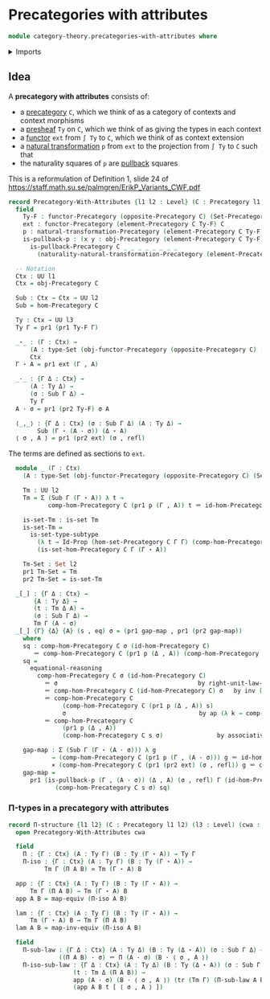# Precategories with attributes

```agda
module category-theory.precategories-with-attributes where
```

<details><summary>Imports</summary>

```agda
open import foundation.action-on-identifications-functions
open import foundation.category-of-sets
open import foundation.cartesian-product-types
open import foundation.dependent-pair-types
open import foundation.equivalences
open import foundation.function-extensionality
open import foundation.identity-types
open import foundation.sections
open import foundation.sets
open import foundation.subtypes
open import foundation.transport-along-identifications
open import foundation.universe-levels

open import category-theory.functors-precategories
open import category-theory.natural-transformations-functors-precategories
open import category-theory.opposite-precategories
open import category-theory.precategories
open import category-theory.precategory-of-elements-of-a-presheaf
open import category-theory.pullbacks-in-precategories
```

</details>

## Idea

A **precategory with attributes** consists of:
* a [precategory](category-theory.precategories.md) `C`, which we think of as a category of contexts and context morphisms
* a [presheaf](category-theory.presheaf-categories.md) `Ty` on `C`, which we think of as giving the types in each context
* a [functor](category-theory.functors-precategories.md) `ext` from `∫ Ty` to `C`, which we think of as context extension
* a [natural transformation](category-theory.natural-transformations-functors-precategories.md) `p` from `ext` to the projection from `∫ Ty` to `C`
such that
* the naturality squares of `p` are [pullback](category-theory.pullbacks-in-precategories.md) squares

This is a reformulation of Definition 1, slide 24 of <https://staff.math.su.se/palmgren/ErikP_Variants_CWF.pdf>

```agda
record Precategory-With-Attributes {l1 l2 : Level} (C : Precategory l1 l2) (l3 : Level) : UU (l1 ⊔ l2 ⊔ lsuc l3) where
  field
    Ty-F : functor-Precategory (opposite-Precategory C) (Set-Precategory l3)
    ext : functor-Precategory (element-Precategory C Ty-F) C
    p : natural-transformation-Precategory (element-Precategory C Ty-F) C ext (proj₁-functor-element-Precategory C Ty-F)
    is-pullback-p : (x y : obj-Precategory (element-Precategory C Ty-F)) (f : hom-Precategory (element-Precategory C Ty-F) x y) →
      is-pullback-Precategory C _ _ _ _ _ _ _ _
        (naturality-natural-transformation-Precategory (element-Precategory C Ty-F) C ext (proj₁-functor-element-Precategory C Ty-F) p f)

  -- Notation
  Ctx : UU l1
  Ctx = obj-Precategory C

  Sub : Ctx → Ctx → UU l2
  Sub = hom-Precategory C

  Ty : Ctx → UU l3
  Ty Γ = pr1 (pr1 Ty-F Γ)

  _⋆_ : (Γ : Ctx) →
      (A : type-Set (obj-functor-Precategory (opposite-Precategory C) (Set-Precategory l3) Ty-F Γ)) →
      Ctx
  Γ ⋆ A = pr1 ext (Γ , A)

  _·_ : {Γ Δ : Ctx} →
      (A : Ty Δ) →
      (σ : Sub Γ Δ) →
      Ty Γ
  A · σ = pr1 (pr2 Ty-F) σ A

  ⟨_,_⟩ : {Γ Δ : Ctx} (σ : Sub Γ Δ) (A : Ty Δ) →
        Sub (Γ ⋆ (A · σ)) (Δ ⋆ A)
  ⟨ σ , A ⟩ = pr1 (pr2 ext) (σ , refl)
```

The terms are defined as sections to `ext`.

```agda
  module _ (Γ : Ctx)
    (A : type-Set (obj-functor-Precategory (opposite-Precategory C) (Set-Precategory l3) Ty-F Γ)) where

    Tm : UU l2
    Tm = Σ (Sub Γ (Γ ⋆ A)) λ t →
           comp-hom-Precategory C (pr1 p (Γ , A)) t ＝ id-hom-Precategory C

    is-set-Tm : is-set Tm
    is-set-Tm =
      is-set-type-subtype
        (λ t → Id-Prop (hom-set-Precategory C Γ Γ) (comp-hom-Precategory C (pr1 p (Γ , A)) t) (id-hom-Precategory C))
        (is-set-hom-Precategory C Γ (Γ ⋆ A))

    Tm-Set : Set l2
    pr1 Tm-Set = Tm
    pr2 Tm-Set = is-set-Tm

  _[_] : {Γ Δ : Ctx} →
       {A : Ty Δ} →
       (t : Tm Δ A) →
       (σ : Sub Γ Δ) →
       Tm Γ (A · σ)
  _[_] {Γ} {Δ} {A} (s , eq) σ = (pr1 gap-map , pr1 (pr2 gap-map))
    where
    sq : comp-hom-Precategory C σ (id-hom-Precategory C)
       ＝ comp-hom-Precategory C (pr1 p (Δ , A)) (comp-hom-Precategory C s σ)
    sq =
      equational-reasoning
        comp-hom-Precategory C σ (id-hom-Precategory C)
          ＝ σ                                       by right-unit-law-comp-hom-Precategory C σ
          ＝ comp-hom-Precategory C (id-hom-Precategory C) σ   by inv (left-unit-law-comp-hom-Precategory C σ)
          ＝ comp-hom-Precategory C
               (comp-hom-Precategory C (pr1 p (Δ , A)) s)
               σ                                     by ap (λ k → comp-hom-Precategory C k σ) (inv eq)
          ＝ comp-hom-Precategory C
               (pr1 p (Δ , A))
               (comp-hom-Precategory C s σ)               by associative-comp-hom-Precategory C _ _ _

    gap-map : Σ (Sub Γ (Γ ⋆ (A · σ))) λ g
            → (comp-hom-Precategory C (pr1 p (Γ , (A · σ))) g ＝ id-hom-Precategory C)
            × (comp-hom-Precategory C (pr1 (pr2 ext) (σ , refl)) g ＝ comp-hom-Precategory C s σ)
    gap-map =
      pr1 (is-pullback-p (Γ , (A · σ)) (Δ , A) (σ , refl) Γ (id-hom-Precategory C)
             (comp-hom-Precategory C s σ) sq)
```

### Π-types in a precategory with attributes

```agda
record Π-structure {l1 l2} (C : Precategory l1 l2) (l3 : Level) (cwa : Precategory-With-Attributes C l3) : UU (l1 ⊔ l2 ⊔ lsuc l3) where
  open Precategory-With-Attributes cwa

  field
    Π : {Γ : Ctx} (A : Ty Γ) (B : Ty (Γ ⋆ A)) → Ty Γ
    Π-iso : {Γ : Ctx} (A : Ty Γ) (B : Ty (Γ ⋆ A)) →
          Tm Γ (Π A B) ≃ Tm (Γ ⋆ A) B

  app : {Γ : Ctx} (A : Ty Γ) (B : Ty (Γ ⋆ A)) →
      Tm Γ (Π A B) → Tm (Γ ⋆ A) B
  app A B = map-equiv (Π-iso A B)

  lam : {Γ : Ctx} (A : Ty Γ) (B : Ty (Γ ⋆ A)) →
      Tm (Γ ⋆ A) B → Tm Γ (Π A B)
  lam A B = map-inv-equiv (Π-iso A B)

  field
    Π-sub-law : {Γ Δ : Ctx} (A : Ty Δ) (B : Ty (Δ ⋆ A)) (σ : Sub Γ Δ) →
              ((Π A B) · σ) ＝ Π (A · σ) (B · ⟨ σ , A ⟩)
    Π-iso-sub-law : {Γ Δ : Ctx} (A : Ty Δ) (B : Ty (Δ ⋆ A)) (σ : Sub Γ Δ) →
                  (t : Tm Δ (Π A B)) →
                  app (A · σ) (B · ⟨ σ , A ⟩) (tr (Tm Γ) (Π-sub-law A B σ) (t [ σ ])) ＝
                  (app A B t [ ⟨ σ , A ⟩ ])
```
